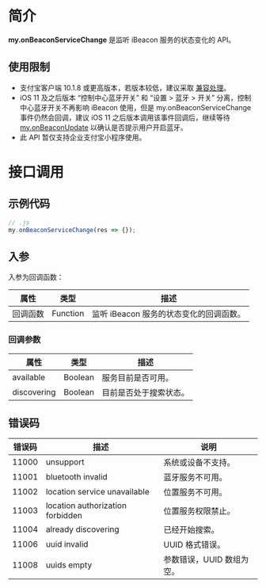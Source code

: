 # 简介

**my.onBeaconServiceChange** 是监听 iBeacon 服务的状态变化的 API。

## 使用限制

- 支付宝客户端 10.1.8 或更高版本，若版本较低，建议采取 [兼容处理](/mini/framework/compatibility)。
- iOS 11 及之后版本 “控制中心蓝牙开关” 和 “设置 > 蓝牙 > 开关” 分离，控制中心蓝牙开关不再影响 iBeacon 使用，但是 my.onBeaconServiceChange 事件仍然会回调，建议 iOS 11 之后版本调用该事件回调后，继续等待 [my.onBeaconUpdate](https://opendocs.alipay.com/mini/api/kvdg9y) 以确认是否提示用户开启蓝牙。
- 此 API 暂仅支持企业支付宝小程序使用。

# 接口调用

## 示例代码

```javascript
// .js
my.onBeaconServiceChange(res => {});
```

## 入参

入参为回调函数：

| **属性** | **类型** | **描述**                                |
| -------- | -------- | --------------------------------------- |
| 回调函数 | Function | 监听 iBeacon 服务的状态变化的回调函数。 |

### 回调参数

| **属性**    | **类型** | **描述**               |
| ----------- | -------- | ---------------------- |
| available   | Boolean  | 服务目前是否可用。     |
| discovering | Boolean  | 目前是否处于搜索状态。 |

## 错误码

| **错误码** | **描述**                         | **说明**                  |
| ---------- | -------------------------------- | ------------------------- |
| 11000      | unsupport                        | 系统或设备不支持。        |
| 11001      | bluetooth invalid                | 蓝牙服务不可用。          |
| 11002      | location service unavailable     | 位置服务不可用。          |
| 11003      | location authorization forbidden | 位置服务权限禁止。        |
| 11004      | already discovering              | 已经开始搜索。            |
| 11006      | uuid invalid                     | UUID 格式错误。           |
| 11008      | uuids empty                      | 参数错误，UUID 数组为空。 |
